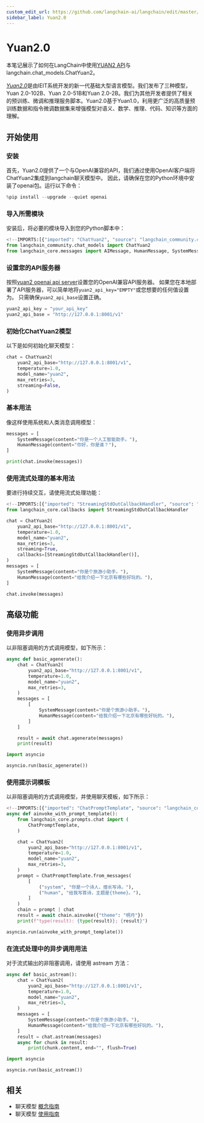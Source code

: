 ```yaml
---
custom_edit_url: https://github.com/langchain-ai/langchain/edit/master/docs/docs/integrations/chat/yuan2.ipynb
sidebar_label: Yuan2.0
---
```

# Yuan2.0

本笔记展示了如何在LangChain中使用[YUAN2 API](https://github.com/IEIT-Yuan/Yuan-2.0/blob/main/docs/inference_server.md)与langchain.chat_models.ChatYuan2。

[*Yuan2.0*](https://github.com/IEIT-Yuan/Yuan-2.0/blob/main/README-EN.md)是由IEIT系统开发的新一代基础大型语言模型。我们发布了三种模型，Yuan 2.0-102B、Yuan 2.0-51B和Yuan 2.0-2B。我们为其他开发者提供了相关的预训练、微调和推理服务脚本。Yuan2.0基于Yuan1.0，利用更广泛的高质量预训练数据和指令微调数据集来增强模型对语义、数学、推理、代码、知识等方面的理解。

## 开始使用
### 安装
首先，Yuan2.0提供了一个与OpenAI兼容的API，我们通过使用OpenAI客户端将ChatYuan2集成到langchain聊天模型中。
因此，请确保在您的Python环境中安装了openai包。运行以下命令：


```python
%pip install --upgrade --quiet openai
```

### 导入所需模块
安装后，将必要的模块导入到您的Python脚本中：


```python
<!--IMPORTS:[{"imported": "ChatYuan2", "source": "langchain_community.chat_models", "docs": "https://python.langchain.com/api_reference/community/chat_models/langchain_community.chat_models.yuan2.ChatYuan2.html", "title": "Yuan2.0"}, {"imported": "AIMessage", "source": "langchain_core.messages", "docs": "https://python.langchain.com/api_reference/core/messages/langchain_core.messages.ai.AIMessage.html", "title": "Yuan2.0"}, {"imported": "HumanMessage", "source": "langchain_core.messages", "docs": "https://python.langchain.com/api_reference/core/messages/langchain_core.messages.human.HumanMessage.html", "title": "Yuan2.0"}, {"imported": "SystemMessage", "source": "langchain_core.messages", "docs": "https://python.langchain.com/api_reference/core/messages/langchain_core.messages.system.SystemMessage.html", "title": "Yuan2.0"}]-->
from langchain_community.chat_models import ChatYuan2
from langchain_core.messages import AIMessage, HumanMessage, SystemMessage
```

### 设置您的API服务器
按照[yuan2 openai api server](https://github.com/IEIT-Yuan/Yuan-2.0/blob/main/docs/Yuan2_fastchat.md)设置您的OpenAI兼容API服务器。
如果您在本地部署了API服务器，可以简单地将`yuan2_api_key="EMPTY"`或您想要的任何值设置为。
只需确保`yuan2_api_base`设置正确。


```python
yuan2_api_key = "your_api_key"
yuan2_api_base = "http://127.0.0.1:8001/v1"
```

### 初始化ChatYuan2模型
以下是如何初始化聊天模型：


```python
chat = ChatYuan2(
    yuan2_api_base="http://127.0.0.1:8001/v1",
    temperature=1.0,
    model_name="yuan2",
    max_retries=3,
    streaming=False,
)
```

### 基本用法
像这样使用系统和人类消息调用模型：


```python
messages = [
    SystemMessage(content="你是一个人工智能助手。"),
    HumanMessage(content="你好，你是谁？"),
]
```


```python
print(chat.invoke(messages))
```

### 使用流式处理的基本用法
要进行持续交互，请使用流式处理功能：


```python
<!--IMPORTS:[{"imported": "StreamingStdOutCallbackHandler", "source": "langchain_core.callbacks", "docs": "https://python.langchain.com/api_reference/core/callbacks/langchain_core.callbacks.streaming_stdout.StreamingStdOutCallbackHandler.html", "title": "Yuan2.0"}]-->
from langchain_core.callbacks import StreamingStdOutCallbackHandler

chat = ChatYuan2(
    yuan2_api_base="http://127.0.0.1:8001/v1",
    temperature=1.0,
    model_name="yuan2",
    max_retries=3,
    streaming=True,
    callbacks=[StreamingStdOutCallbackHandler()],
)
messages = [
    SystemMessage(content="你是个旅游小助手。"),
    HumanMessage(content="给我介绍一下北京有哪些好玩的。"),
]
```


```python
chat.invoke(messages)
```

## 高级功能
### 使用异步调用

以非阻塞调用的方式调用模型，如下所示：


```python
async def basic_agenerate():
    chat = ChatYuan2(
        yuan2_api_base="http://127.0.0.1:8001/v1",
        temperature=1.0,
        model_name="yuan2",
        max_retries=3,
    )
    messages = [
        [
            SystemMessage(content="你是个旅游小助手。"),
            HumanMessage(content="给我介绍一下北京有哪些好玩的。"),
        ]
    ]

    result = await chat.agenerate(messages)
    print(result)
```


```python
import asyncio

asyncio.run(basic_agenerate())
```

### 使用提示词模板

以非阻塞调用的方式调用模型，并使用聊天模板，如下所示：


```python
<!--IMPORTS:[{"imported": "ChatPromptTemplate", "source": "langchain_core.prompts.chat", "docs": "https://python.langchain.com/api_reference/core/prompts/langchain_core.prompts.chat.ChatPromptTemplate.html", "title": "Yuan2.0"}]-->
async def ainvoke_with_prompt_template():
    from langchain_core.prompts.chat import (
        ChatPromptTemplate,
    )

    chat = ChatYuan2(
        yuan2_api_base="http://127.0.0.1:8001/v1",
        temperature=1.0,
        model_name="yuan2",
        max_retries=3,
    )
    prompt = ChatPromptTemplate.from_messages(
        [
            ("system", "你是一个诗人，擅长写诗。"),
            ("human", "给我写首诗，主题是{theme}。"),
        ]
    )
    chain = prompt | chat
    result = await chain.ainvoke({"theme": "明月"})
    print(f"type(result): {type(result)}; {result}")
```


```python
asyncio.run(ainvoke_with_prompt_template())
```

### 在流式处理中的异步调用用法
对于流式输出的非阻塞调用，请使用 astream 方法：


```python
async def basic_astream():
    chat = ChatYuan2(
        yuan2_api_base="http://127.0.0.1:8001/v1",
        temperature=1.0,
        model_name="yuan2",
        max_retries=3,
    )
    messages = [
        SystemMessage(content="你是个旅游小助手。"),
        HumanMessage(content="给我介绍一下北京有哪些好玩的。"),
    ]
    result = chat.astream(messages)
    async for chunk in result:
        print(chunk.content, end="", flush=True)
```


```python
import asyncio

asyncio.run(basic_astream())
```


## 相关

- 聊天模型 [概念指南](/docs/concepts/#chat-models)
- 聊天模型 [使用指南](/docs/how_to/#chat-models)
